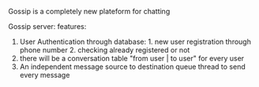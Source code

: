 Gossip is a completely new plateform for chatting


Gossip server:
features:
  1. User Authentication through database:
    1. new user registration through phone number
    2. checking already registered or not
  2. there will be a conversation table "from user | to user" for every user
  3. An independent message source to destination queue thread to send every message
  
